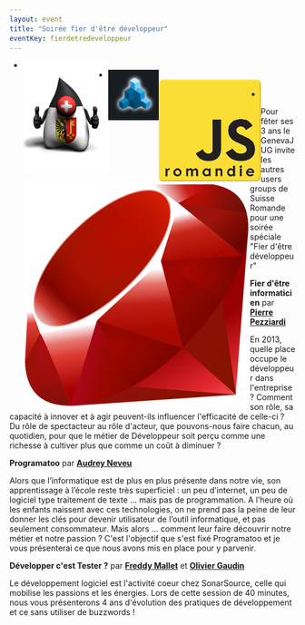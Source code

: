 ```yaml
---
layout: event
title: "Soirée fier d'être développeur"
eventKey: fierdetredeveloppeur
---
```


<ul id="grid-premium">
	<li><img align="left" alt="GenevaJug" border="0" src="/images/geneva-jug-duke-181.png" title="GenevaJug"></li>
	<li><a href="http://www.augg.ch/" target="_blank"><img align="left" alt="AUGG" border="0" src="/images/AUGG_Logo.png" title="AUGG"></a></li>
	<li><a href="http://www.meetup.com/jsromandie/" target="_blank"><img align="left" alt="JSRomandie" border="0" src="/images/jsromandie.jpeg" title="JSRomandie"></a></li>
	<li><a href="http://genevarb.com/" target="_blank"><img align="left" alt="Geneva Ruby Brigade" border="0" src="/images/genevarb.png" title="Geneva Ruby Brigade"></a></li>
</ul>

Pour fêter ses 3 ans le GenevaJUG invite les autres users groups de Suisse Romande pour une soirée spéciale "Fier d'être développeur"


**Fier d'être informaticien** par **[Pierre Pezziardi](/jug/speakers.html?key=pierrepezziardi)**

En 2013, quelle place occupe le développeur dans l'entreprise ? Comment son rôle, sa capacité à innover et à agir peuvent-ils influencer l'efficacité de celle-ci ? Du rôle de spectacteur au rôle d'acteur, que pouvons-nous faire chacun, au quotidien, pour que le métier de Développeur soit perçu comme une richesse à cultiver plus que comme un coût à diminuer ?


**Programatoo** par **[Audrey Neveu](/jug/speakers.html?key=audreyneveu)**

Alors que l’informatique est de plus en plus présente dans notre vie, son apprentissage à l’école reste très superficiel : un peu d’internet, un peu de logiciel type traitement de texte ... mais pas de programmation. A l’heure où les enfants naissent avec ces technologies, on ne prend pas la peine de leur donner les clés pour devenir utilisateur de l’outil informatique, et pas seulement consommateur. Mais alors ... comment leur faire découvrir notre métier et notre passion ? C'est l'objectif que s'est fixé Programatoo et je vous présenterai ce que nous avons mis en place pour y parvenir. 


**Développer c'est Tester ?** par **[Freddy Mallet](/jug/speakers.html?key=freddy_mallet)** et **[Olivier Gaudin](/jug/speakers.html?key=olivier_gaudin)**

Le développement logiciel est l'activité coeur chez SonarSource, celle qui mobilise les passions et les énergies. Lors de cette session de 40 minutes, nous vous présenterons 4 ans d'évolution des pratiques de développement et ce sans utiliser de buzzwords !

